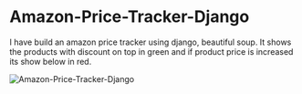 # Amazon-Price-Tracker-Django
I have build an amazon price tracker using django, beautiful soup. It shows the products with discount on top in green and if product price is increased its show below in red.

![Amazon-Price-Tracker-Django](static/amazon_price_tracker_demo.gif)
